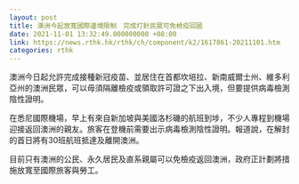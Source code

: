```yaml
---
layout: post
title: 澳洲今起放寬國際邊境限制　完成打針民眾可免檢疫回國
date: 2021-11-01 13:32:49.000000000 +08:00
link: https://news.rthk.hk/rthk/ch/component/k2/1617861-20211101.htm
categories: rthk
---
```


澳洲今日起允許完成接種新冠疫苗、並居住在首都坎培拉、新南威爾士州、維多利亞州的澳洲民眾，可以毋須隔離檢疫或領取許可證之下出入境，但要提供病毒檢測陰性證明。

在悉尼國際機場，早上有來自新加坡與美國洛杉磯的航班到埗，不少人專程到機場迎接返回澳洲的親友。旅客在登機前需要出示病毒檢測陰性證明。報道說，在解封的首日將有30班航班抵達及離開澳洲。

目前只有澳洲的公民、永久居民及直系親屬可以免檢疫返回澳洲，政府正計劃將措施放寬至國際旅客與勞工。
